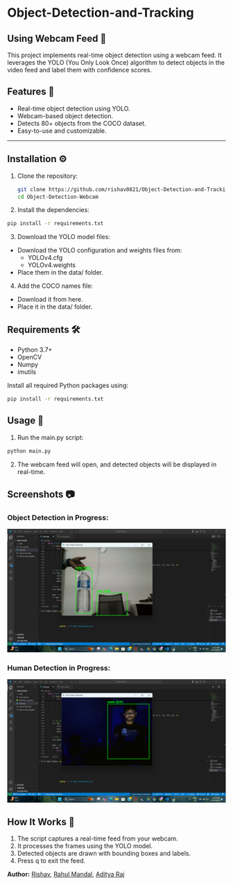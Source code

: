 # Object-Detection-and-Tracking
## Using Webcam Feed 🎥

This project implements real-time object detection using a webcam feed. It leverages the YOLO (You Only Look Once) algorithm to detect objects in the video feed and label them with confidence scores.

## Features 🌟
- Real-time object detection using YOLO.
- Webcam-based object detection.
- Detects 80+ objects from the COCO dataset.
- Easy-to-use and customizable.

---

## Installation ⚙️

1. Clone the repository:
   ```bash
   git clone https://github.com/rishav0821/Object-Detection-and-Tracking
   cd Object-Detection-Webcam

2. Install the dependencies:

```bash
pip install -r requirements.txt
```
3. Download the YOLO model files:

- Download the YOLO configuration and weights files from:
  - YOLOv4.cfg
  - YOLOv4.weights
- Place them in the data/ folder.

4. Add the COCO names file:

- Download it from here.
- Place it in the data/ folder.

## Requirements 🛠️
- Python 3.7+
- OpenCV
- Numpy
- imutils

Install all required Python packages using:

```bash
pip install -r requirements.txt
```

## Usage 🚀
1. Run the main.py script:
```bash
python main.py
```
2. The webcam feed will open, and detected objects will be displayed in real-time.

## Screenshots 📷
### Object Detection in Progress:
![Detection in Progress](Assets/Screenshot_1.png)
### Human Detection in Progress:
![Human Detection in Progress](Assets/Screenshot_2.png)

## How It Works 🤔
1. The script captures a real-time feed from your webcam.
2. It processes the frames using the YOLO model.
3. Detected objects are drawn with bounding boxes and labels.
4. Press q to exit the feed.


**Author:** [Rishav](https://github.com/rishav0821), [Rahul Mandal](https://github.com/rahul886297), [Aditya Raj](https://github.com/Trigger280) 

